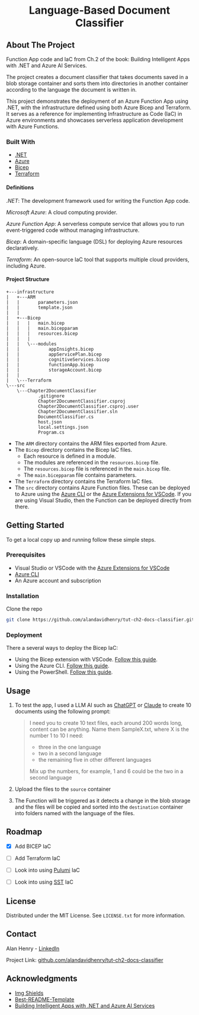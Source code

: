 <a id="readme-top"></a>

<div align="center">

  <h1 align="center">Language-Based Document
Classifier</h1>

</div>



<!-- ABOUT THE PROJECT -->
## About The Project

<!-- [![Product Name Screen Shot][product-screenshot]](https://example.com) -->

Function App code and IaC from Ch.2 of the book: Building Intelligent Apps with .NET and Azure AI Services.

The project creates a document classifier that takes documents saved in a blob storage container and sorts them into directories in another container according to the language the document is written in.

This project demonstrates the deployment of an Azure Function App using .NET, with the infrastructure defined using both Azure Bicep and Terraform. It serves as a reference for implementing Infrastructure as Code (IaC) in Azure environments and showcases serverless application development with Azure Functions.



### Built With

* [.NET](https://dotnet.microsoft.com/en-us/)
* [Azure](https://azure.microsoft.com/en-gb)
* [Bicep](https://learn.microsoft.com/en-us/azure/azure-resource-manager/bicep/)
* [Terraform](https://www.terraform.io/)

#### Definitions

*.NET*: The development framework used for writing the Function App code.

*Microsoft Azure*: A cloud computing provider.

*Azure Function App*: A serverless compute service that allows you to run event-triggered code without managing infrastructure.

*Bicep*: A domain-specific language (DSL) for deploying Azure resources declaratively.

*Terraform*: An open-source IaC tool that supports multiple cloud providers, including Azure.

#### Project Structure

```
+---infrastructure
|   +---ARM
|   |       parameters.json
|   |       template.json
|   |       
|   +---Bicep
|   |   |   main.bicep
|   |   |   main.bicepparam
|   |   |   resources.bicep
|   |   |   
|   |   \---modules
|   |           appInsights.bicep
|   |           appServicePlan.bicep
|   |           cognitiveServices.bicep
|   |           functionApp.bicep
|   |           storageAccount.bicep
|   |
|   \---Terraform
\---src
    \---Chapter2DocumentClassifier
            .gitignore
            Chapter2DocumentClassifier.csproj
            Chapter2DocumentClassifier.csproj.user
            Chapter2DocumentClassifier.sln
            DocumentClassifier.cs
            host.json
            local.settings.json
            Program.cs

```

* The `ARM` directory contains the ARM files exported from Azure.
* The `Bicep` directory contains the Bicep IaC files. 
  * Each resource is defined in a module.
  * The modules are referenced in the `resources.bicep` file.
  * The `resources.bicep` file is referenced in the `main.bicep` file.
  * The `main.bicepparam` file contains parameters.
* The `Terraform` directory contains the Terraform IaC files.
* The `src` directory contains Azure Function files. These can be deployed to Azure using the [Azure CLI](https://learn.microsoft.com/en-us/cli/azure/install-azure-cli) or the [Azure Extensions for VSCode](https://code.visualstudio.com/docs/azure/extensions). If you are using Visual Studio, then the Function can be deployed directly from there.



<!-- GETTING STARTED -->
## Getting Started

To get a local copy up and running follow these simple steps.

### Prerequisites

* Visual Studio or VSCode with the [Azure Extensions for VSCode](https://code.visualstudio.com/docs/azure/extensions)
* [Azure CLI](https://learn.microsoft.com/en-us/cli/azure/install-azure-cli)
* An Azure account and subscription

### Installation

Clone the repo
```sh
git clone https://github.com/alandavidhenry/tut-ch2-docs-classifier.git
```

### Deployment  
There a several ways to deploy the Bicep IaC:

* Using the Bicep extension with VSCode. [Follow this guide](https://learn.microsoft.com/en-us/azure/azure-resource-manager/bicep/deploy-vscode).
* Using the Azure CLI. [Follow this guide](https://learn.microsoft.com/en-us/azure/azure-resource-manager/bicep/deploy-vscode).
* Using the PowerShell. [Follow this guide](https://learn.microsoft.com/en-us/azure/azure-resource-manager/bicep/deploy-powershell).



<!-- USAGE EXAMPLES -->
## Usage

1. To test the app, I used a LLM AI such as [ChatGPT](https://chatgpt.com) or [Claude](https://claude.ai) to create 10 documents using the following prompt:

    > I need you to create 10 text files, each around 200 words long, content can be anything. Name them SampleX.txt, where X is the number 1 to 10 I need:
    > 
    > - three in the one language
    > - two in a second language
    > - the remaining five in other different languages
    > 
    > Mix up the numbers, for example, 1 and 6 could be the two in a second language

2. Upload the files to the `source` container
3. The Function will be triggered as it detects a change in the blob storage and the files will be copied and sorted into the `destination` container into folders named with the language of the files.



<!-- ROADMAP -->
## Roadmap

- [x] Add BICEP IaC
- [ ] Add Terraform IaC
- [ ] Look into using [Pulumi](https://www.pulumi.com) IaC
- [ ] Look into using [SST](https://sst.dev) IaC



<!-- LICENSE -->
## License

Distributed under the MIT License. See `LICENSE.txt` for more information.



<!-- CONTACT -->
## Contact

Alan Henry - [LinkedIn](https://www.linkedin.com/in/alandavidhenry)

Project Link: [github.com/alandavidhenry/tut-ch2-docs-classifier](https://github.com/alandavidhenry/tut-ch2-docs-classifier)



<!-- ACKNOWLEDGMENTS -->
## Acknowledgments

* [Img Shields](https://shields.io)
* [Best-README-Template](https://github.com/othneildrew/Best-README-Template)
* [Building Intelligent Apps with .NET and Azure AI Services](https://link.springer.com/book/10.1007/979-8-8688-0435-9)



<!-- MARKDOWN LINKS & IMAGES -->
<!-- https://www.markdownguide.org/basic-syntax/#reference-style-links -->
[product-screenshot]: images/screenshot.png
